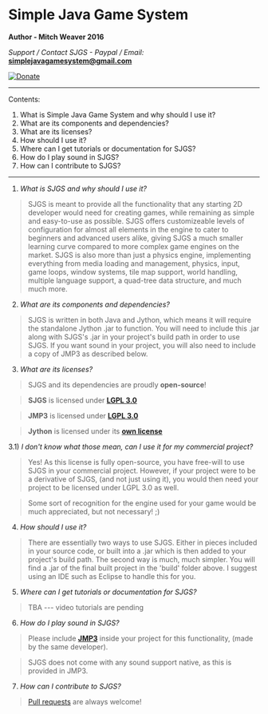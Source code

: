 # Simple Java Game System

**Author - Mitch Weaver 2016**

*Support / Contact SJGS - Paypal / Email:* **simplejavagamesystem@gmail.com**

[![Donate](https://img.shields.io/badge/Donate-PayPal-green.svg)](https://www.paypal.com/cgi-bin/webscr?cmd=_donations&business=8MT6S5NE7BYGW&lc=US&item_name=Simple%20Java%20Game%20System&amount=5%2e00&currency_code=USD&bn=PP%2dDonationsBF%3aDonate%2dPayPal%2dgreen%2esvg%3aNonHosted)

--------------------------------------------------------------------------------------

Contents:

 1. What is Simple Java Game System and why should I use it?
 2. What are its components and dependencies?
 3. What are its licenses?
 4. How should I use it?
 5. Where can I get tutorials or documentation for SJGS?
 6. How do I play sound in SJGS?
 7. How can I contribute to SJGS?

--------------------------------------------------------------------------------------

1) *What is SJGS and why should I use it?*

> SJGS is meant to provide all the functionality that any starting 2D
 developer would need for creating games, while remaining as simple and
 easy-to-use as possible. SJGS offers customizeable levels of
 configuration for almost all elements in the engine to cater to
 beginners and advanced users alike, giving SJGS a much smaller
 learning curve compared to more complex game engines on the market.
 SJGS is also more than just a physics engine, implementing everything
 from media loading and management, physics, input, game loops, window
 systems, tile map support, world handling, multiple language support,
 a quad-tree data structure, and much much more.

2) *What are its components and dependencies?*

> SJGS is written in both Java and Jython, which means it will require the standalone Jython .jar to function. You will need to include this .jar along with SJGS's .jar in your project's build path in order to use SJGS. If you want sound in your project, you will also need to include a copy of JMP3 as described below.

3) *What are its licenses?*

> SJGS and its dependencies are proudly **open-source**!

> **SJGS** is licensed under [**LGPL 3.0**](https://opensource.org/licenses/LGPL-3.0)

> **JMP3** is licensed under [**LGPL 3.0**](https://opensource.org/licenses/LGPL-3.0)

> **Jython** is licensed under its [**own license**](http://www.jython.org/license.html)

3.1) *I don't know what those mean, can I use it for my commercial project?*

> Yes! As this license is fully open-source, you have free-will to use SJGS in your commercial project. 
> However, if your project were to be a derivative of SJGS, (and not just using it), you would then need your 
> project to be licensed under LGPL 3.0 as well. 

> Some sort of recognition for the engine used for your game would be much appreciated, but not necessary! ;)

4) *How should I use it?*

> There are essentially two ways to use SJGS. Either in pieces included in your source code, or built into a .jar 
> which is then added to your project's build path. The second way is much, much simpler. You will find a .jar 
> of the final built project in the 'build' folder above. I suggest using an IDE such as Eclipse to handle this for you.

5) *Where can I get tutorials or documentation for SJGS?*

> TBA --- video tutorials are pending

6) *How do I play sound in SJGS?*

> Please include [**JMP3**](https://github.com/MitchWeaver/jmp3) inside your project for this functionality, (made by the same developer).

> SJGS does not come with any sound support native, as this is provided in JMP3.


7) *How can I contribute to SJGS?*

> [Pull requests](https://help.github.com/articles/using-pull-requests) are always welcome!

